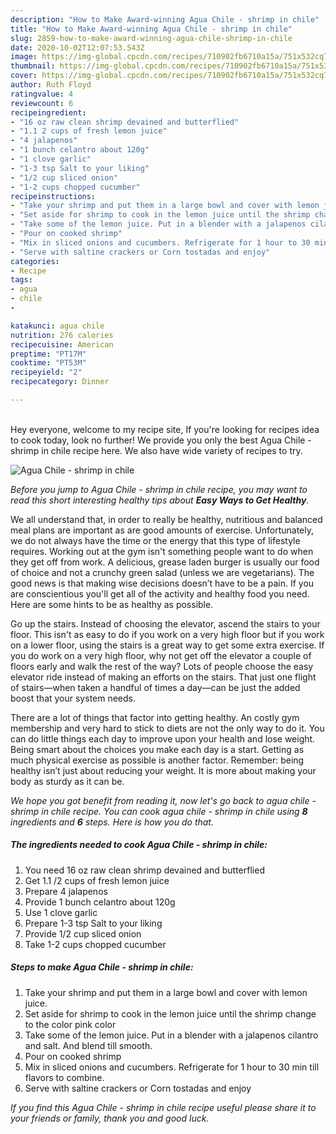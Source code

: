 ```yaml
---
description: "How to Make Award-winning Agua Chile - shrimp in chile"
title: "How to Make Award-winning Agua Chile - shrimp in chile"
slug: 2859-how-to-make-award-winning-agua-chile-shrimp-in-chile
date: 2020-10-02T12:07:53.543Z
image: https://img-global.cpcdn.com/recipes/710902fb6710a15a/751x532cq70/agua-chile-shrimp-in-chile-recipe-main-photo.jpg
thumbnail: https://img-global.cpcdn.com/recipes/710902fb6710a15a/751x532cq70/agua-chile-shrimp-in-chile-recipe-main-photo.jpg
cover: https://img-global.cpcdn.com/recipes/710902fb6710a15a/751x532cq70/agua-chile-shrimp-in-chile-recipe-main-photo.jpg
author: Ruth Floyd
ratingvalue: 4
reviewcount: 6
recipeingredient:
- "16 oz raw clean shrimp devained and butterflied"
- "1.1 2 cups of fresh lemon juice"
- "4 jalapenos"
- "1 bunch celantro about 120g"
- "1 clove garlic"
- "1-3 tsp Salt to your liking"
- "1/2 cup sliced onion"
- "1-2 cups chopped cucumber"
recipeinstructions:
- "Take your shrimp and put them in a large bowl and cover with lemon juice."
- "Set aside for shrimp to cook in the lemon juice until the shrimp change to the color pink color"
- "Take some of the lemon juice. Put in a blender with a jalapenos cilantro and salt. And blend till smooth."
- "Pour on cooked shrimp"
- "Mix in sliced onions and cucumbers. Refrigerate for 1 hour to 30 min till flavors to combine."
- "Serve with saltine crackers or Corn tostadas and enjoy"
categories:
- Recipe
tags:
- agua
- chile
- 

katakunci: agua chile  
nutrition: 276 calories
recipecuisine: American
preptime: "PT17M"
cooktime: "PT53M"
recipeyield: "2"
recipecategory: Dinner

---
```

<br>
Hey everyone, welcome to my recipe site, If you're looking for recipes idea to cook today, look no further! We provide you only the best Agua Chile - shrimp in chile recipe here. We also have wide variety of recipes to try.
<br>


![Agua Chile - shrimp in chile](https://img-global.cpcdn.com/recipes/710902fb6710a15a/751x532cq70/agua-chile-shrimp-in-chile-recipe-main-photo.jpg)

<i>Before you jump to Agua Chile - shrimp in chile recipe, you may want to read this short interesting healthy tips about <strong>Easy Ways to Get Healthy</strong>.</i>

We all understand that, in order to really be healthy, nutritious and balanced meal plans are important as are good amounts of exercise. Unfortunately, we do not always have the time or the energy that this type of lifestyle requires. Working out at the gym isn't something people want to do when they get off from work. A delicious, grease laden burger is usually our food of choice and not a crunchy green salad (unless we are vegetarians). The good news is that making wise decisions doesn’t have to be a pain. If you are conscientious you'll get all of the activity and healthy food you need. Here are some hints to be as healthy as possible.

Go up the stairs. Instead of choosing the elevator, ascend the stairs to your floor. This isn't as easy to do if you work on a very high floor but if you work on a lower floor, using the stairs is a great way to get some extra exercise. If you do work on a very high floor, why not get off the elevator a couple of floors early and walk the rest of the way? Lots of people choose the easy elevator ride instead of making an efforts on the stairs. That just one flight of stairs—when taken a handful of times a day—can be just the added boost that your system needs. 

There are a lot of things that factor into getting healthy. An costly gym membership and very hard to stick to diets are not the only way to do it. You can do little things each day to improve upon your health and lose weight. Being smart about the choices you make each day is a start. Getting as much physical exercise as possible is another factor. Remember: being healthy isn’t just about reducing your weight. It is more about making your body as sturdy as it can be. 


<i>We hope you got benefit from reading it, now let's go back to agua chile - shrimp in chile recipe. You can cook agua chile - shrimp in chile using <strong>8</strong> ingredients and <strong>6</strong> steps. Here is how you do that.
</i>

##### The ingredients needed to cook Agua Chile - shrimp in chile:

1. You need 16 oz raw clean shrimp devained and butterflied
1. Get 1.1 /2 cups of fresh lemon juice
1. Prepare 4 jalapenos
1. Provide 1 bunch celantro about 120g
1. Use 1 clove garlic
1. Prepare 1-3 tsp Salt to your liking
1. Provide 1/2 cup sliced onion
1. Take 1-2 cups chopped cucumber


##### Steps to make Agua Chile - shrimp in chile:

1. Take your shrimp and put them in a large bowl and cover with lemon juice.
1. Set aside for shrimp to cook in the lemon juice until the shrimp change to the color pink color
1. Take some of the lemon juice. Put in a blender with a jalapenos cilantro and salt. And blend till smooth.
1. Pour on cooked shrimp
1. Mix in sliced onions and cucumbers. Refrigerate for 1 hour to 30 min till flavors to combine.
1. Serve with saltine crackers or Corn tostadas and enjoy


<i>If you find this Agua Chile - shrimp in chile recipe useful please share it to your friends or family, thank you and good luck.</i>
